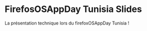 FirefosOSAppDay Tunisia Slides
=============================

La présentation technique lors du firefoxOSAppDay Tunisia !
